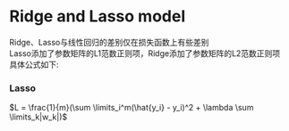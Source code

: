 # Ridge and Lasso model  
Ridge、Lasso与线性回归的差别仅在损失函数上有些差别  
Lasso添加了参数矩阵的L1范数正则项，Ridge添加了参数矩阵的L2范数正则项  
具体公式如下:  
### Lasso  
$L = \frac{1}{m}(\sum \limits_i^m(\hat{y_i} - y_i)^2 + \lambda \sum \limits_k|w_k|)$
